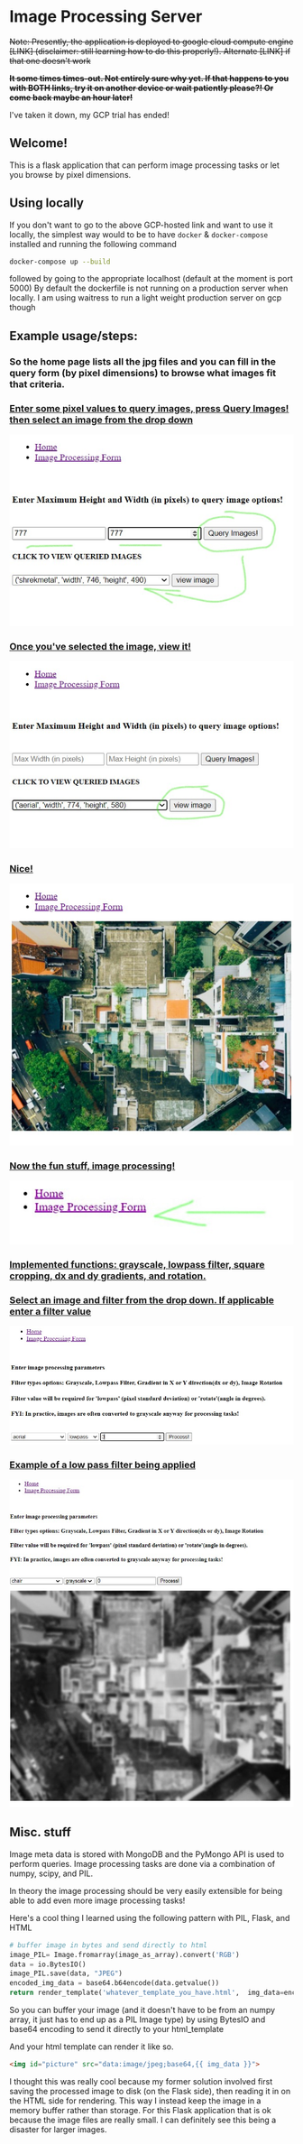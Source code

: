 # Image Processing Server
~~Note: Presently, the application is deployed to google cloud compute engine [LINK] (disclaimer: still learning how to do this properly!). Alternate [LINK] if that one doesn't work~~

~~**It some times times-out. Not entirely sure why yet. If that happens to you with BOTH links, try it on another device or wait patiently please?! Or come back maybe an hour later!**~~

I've taken it down, my GCP trial has ended!


## Welcome!
This is a flask application that can perform image processing tasks or let you browse by pixel dimensions. 

## Using locally
If you don't want to go to the above GCP-hosted link and want to use it locally, the simplest way would to be to have `docker` & `docker-compose` installed and running the following command

```bash
docker-compose up --build
```

followed by going to the appropriate localhost (default at the moment is port 5000)
By default the dockerfile is not running on a production server when locally. I am using waitress to run a light weight production server on gcp though


## Example usage/steps:

### So the home page lists all the jpg files and you can fill in the query form (by pixel dimensions) to browse what images fit that criteria.



### <u>Enter some pixel values to query images, press **Query Images!**  then select an image from the drop down</u>
![step1](./readme_pics/step1.jpg)

### <u>Once you've selected the image, view it!</u>
![step2](./readme_pics/step2.jpg)

### <u>Nice!</u>
![step3](./readme_pics/step3.jpg)

### <u>Now the fun stuff, image processing!</u>
![step4](./readme_pics/step4-2.jpg)

### <u> Implemented functions: grayscale, lowpass filter, square cropping, dx and dy gradients, and rotation. </u>
### <u>Select an image and filter from the drop down. If applicable enter a filter value</u>
![step5](./readme_pics/step5.jpg)

### <u> Example of a low pass filter being applied </u>
![step6](./readme_pics/step6.jpg)




## Misc. stuff

Image meta data is stored with MongoDB and the PyMongo API is used to perform queries. Image processing tasks are done via a combination of numpy, scipy, and PIL. 

In theory the image processing should be very easily extensible for being able to add even more image processing tasks!

Here's a cool thing I learned using the following pattern with PIL, Flask, and HTML

```python
# buffer image in bytes and send directly to html
image_PIL= Image.fromarray(image_as_array).convert('RGB')
data = io.BytesIO()
image_PIL.save(data, "JPEG")
encoded_img_data = base64.b64encode(data.getvalue())
return render_template('whatever_template_you_have.html',  img_data=encoded_img_data.decode('utf-8'))
```

So you can buffer your image (and it doesn't have to be from an numpy array, it just has to end up as a PIL Image type) by using BytesIO and base64 encoding to send it directly to your html_template

And your html template can render it like so.

```html
<img id="picture" src="data:image/jpeg;base64,{{ img_data }}">
```

I thought this was really cool because my former solution involved first saving the processed image to disk (on the Flask side), then reading it in on the HTML side for rendering. This way I instead keep the image in a memory buffer rather than storage. For this Flask application that is ok because the image files are really small. I can definitely see this being a disaster for larger images.
